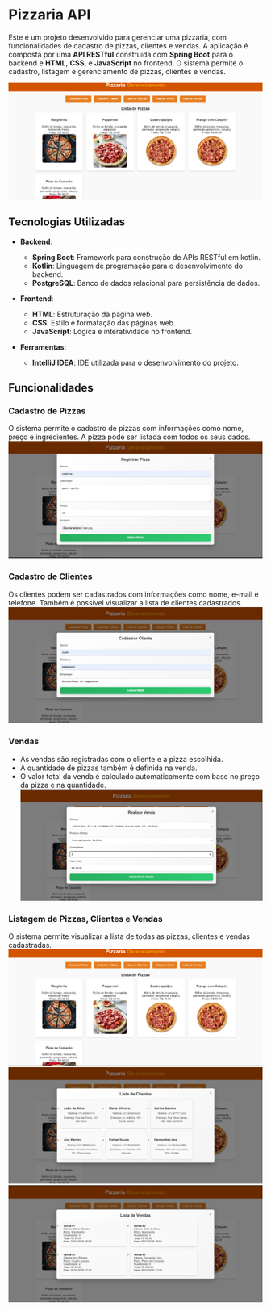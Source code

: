 # Pizzaria API

Este é um projeto desenvolvido para gerenciar uma pizzaria, com funcionalidades de cadastro de pizzas, clientes e vendas. A aplicação é composta por uma **API RESTful** construída com **Spring Boot** para o backend e **HTML**, **CSS**, e **JavaScript** no frontend. O sistema permite o cadastro, listagem e gerenciamento de pizzas, clientes e vendas.

![alt text](screenshot/listaPizza.png)

## Tecnologias Utilizadas

- **Backend**:
  - **Spring Boot**: Framework para construção de APIs RESTful em kotlin.
  - **Kotlin**: Linguagem de programação para o desenvolvimento do backend.
  - **PostgreSQL**: Banco de dados relacional para persistência de dados.
  
- **Frontend**:
  - **HTML**: Estruturação da página web.
  - **CSS**: Estilo e formatação das páginas web.
  - **JavaScript**: Lógica e interatividade no frontend.

- **Ferramentas**:
  - **IntelliJ IDEA**: IDE utilizada para o desenvolvimento do projeto.

## Funcionalidades

### Cadastro de Pizzas

O sistema permite o cadastro de pizzas com informações como nome, preço e ingredientes. A pizza pode ser listada com todos os seus dados.
![alt text](screenshot/registroPizza.png)

### Cadastro de Clientes

Os clientes podem ser cadastrados com informações como nome, e-mail e telefone. Também é possível visualizar a lista de clientes cadastrados.
![alt text](screenshot/registroCliente.png)

### Vendas

- As vendas são registradas com o cliente e a pizza escolhida.
- A quantidade de pizzas também é definida na venda.
- O valor total da venda é calculado automaticamente com base no preço da pizza e na quantidade.
![alt text](screenshot/registraVenda.png)

### Listagem de Pizzas, Clientes e Vendas

O sistema permite visualizar a lista de todas as pizzas, clientes e vendas cadastradas.
![alt text](screenshot/listaPizza.png)
![alt text](screenshot/listaCliente.png)
![alt text](screenshot/listaVendas.png)